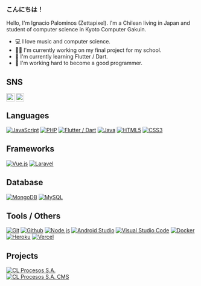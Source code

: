 ### こんにちは！

Hello, I'm Ignacio Palominos (Zettapixel). I'm a Chilean living in Japan and student of computer science in Kyoto Computer Gakuin.

- 💻 I love music and computer science.
- 👨‍🎓 I'm currently working on my final project for my school.
- 🌱 I'm currently learning Flutter / Dart.
- 💾 I'm working hard to become a good programmer.

 ## SNS

[<img align="left" alt="Ignacio Palominos | Facebook" width="22px" src="https://cdn.jsdelivr.net/npm/simple-icons@v3/icons/facebook.svg" />][facebook]
[<img align="left" alt="ama_gi | Instagram" width="22px" src="https://cdn.jsdelivr.net/npm/simple-icons@v3/icons/instagram.svg" />][instagram]

<br /> 

## Languages

[![JavaScript](https://img.shields.io/badge/-JavaScript-000000?style=flat&logo=javascript)](#)
[![PHP](https://img.shields.io/badge/-PHP-000000?style=flat&logo=php)](#)
[![Flutter / Dart](https://img.shields.io/badge/-Flutter-000000?style=flat&logo=flutter)](#)
[![Java](https://img.shields.io/badge/-Java-000000?style=flat&logo=java)](#)
[![HTML5](https://img.shields.io/badge/-HTML5-000000?style=flat&logo=html5)](#)
[![CSS3](https://img.shields.io/badge/-CSS3-000000?style=flat&logo=css3)](#)

## Frameworks

[![Vue.js](https://img.shields.io/badge/-Vue.js-000000?style=flat&logo=vue.js)](#)
[![Laravel](https://img.shields.io/badge/-Laravel-000000?style=flat&logo=laravel)](#)

## Database

[![MongoDB](https://img.shields.io/badge/-MongoDB-000000?style=flat&logo=mongodb)](#)
[![MySQL](https://img.shields.io/badge/-MySQL-000000?style=flat&logo=mysql)](#)

## Tools / Others

[![Git](https://img.shields.io/badge/-Git-000000?style=flat&logo=git)](#)
[![Github](https://img.shields.io/badge/-Github-000000?style=flat&logo=github)](#)
[![Node.js](https://img.shields.io/badge/-Node.js-000000?style=flat&logo=node.js)](#)
[![Android Studio](https://img.shields.io/badge/-Android_Studio-000000?style=flat&logo=androidstudio)](#)
[![Visual Studio Code](https://img.shields.io/badge/-Visual_Studio_Code-000000?style=flat&logo=VisualStudioCode)](#)
[![Docker](https://img.shields.io/badge/-Docker-000000?style=flat&logo=docker)](#)
[![Heroku](https://img.shields.io/badge/-Heroku-000000?style=flat&logo=heroku)](#)
[![Vercel](https://img.shields.io/badge/-Vercel-000000?style=flat&logo=vercel)](#)

## Projects

[![CL Procesos S.A.](https://img.shields.io/badge/-CL%20Procesos%20S.A.-444444?style=flat&logo=vue.js)](https://www.clprocesos.cl/) <br />
[![CL Procesos S.A. CMS](https://img.shields.io/badge/-CL%20Procesos%20S.A.%20CMS-444444?style=flat&logo=laravel)](https://clprocesos-manager.herokuapp.com/login)

[instagram]: https://instagram.com/ama_gi
[facebook]: https://www.facebook.com/Zettapixel/
